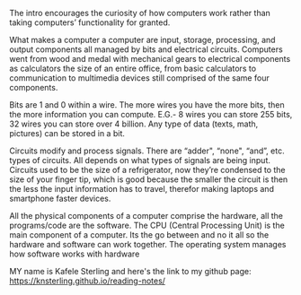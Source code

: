 The intro encourages the curiosity of how computers work rather than taking computers’ functionality for granted.

What makes a computer a computer are input, storage, processing, and output components all managed by bits and electrical circuits.  Computers went from wood and medal with mechanical gears to electrical components as calculators the size of an entire office, from basic calculators to communication to multimedia devices still comprised of the same four components. 

Bits are 1 and 0 within a wire. The more wires you have the more bits, then the more information you can compute. E.G.- 8 wires you can store 255 bits, 32 wires you can store over 4 billion. Any type of data (texts, math, pictures) can be stored in a bit. 


Circuits modify and process signals. There are “adder", “none", “and”, etc.  types of circuits. All depends on what types of signals are being input. 
Circuits used to be the size of a refrigerator, now they’re condensed to the size of your finger tip, which is good because the smaller the circuit is then the less the input information has to travel, therefor making laptops and smartphone faster devices.

All the physical components of a computer comprise the hardware, all the programs/code are the software. The CPU (Central Processing Unit) is the main component of a computer. Its the go between and no it all so the hardware and software can work together.
The operating system manages how software works with hardware

MY name is Kafele Sterling and here's the link to my github page: https://knsterling.github.io/reading-notes/

